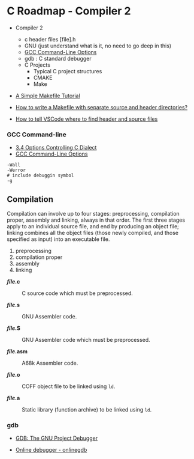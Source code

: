 C Roadmap - Compiler 2
=======================

- Compiler 2
    - c header files [file].h
    - GNU (just understand what is it, no need to go deep in this)
    - [GCC Command-Line Options](http://tigcc.ticalc.org/doc/comopts.html)
    - gdb : C standard debugger
    - C Projects
        -  Typical C project structures
        - CMAKE
        - Make

- [A Simple Makefile Tutorial](https://www.cs.colby.edu/maxwell/courses/tutorials/maketutor/)
- [How to write a Makefile with separate source and header directories?](https://stackoverflow.com/a/30602701/13903942)

- [How to tell VSCode where to find header and source files](https://stackoverflow.com/a/65133723/13903942)


### GCC Command-line

- [3.4 Options Controlling C Dialect](https://gcc.gnu.org/onlinedocs/gcc/C-Dialect-Options.html#C-Dialect-Options)
- [GCC Command-Line Options](http://tigcc.ticalc.org/doc/comopts.html)

```
-Wall 
-Werror 
# include debuggin symbol
-g 

```


Compilation
-----------

Compilation can involve up to four stages: preprocessing, compilation proper, assembly and linking, always in that order. The first three stages apply to an individual source file, and end by producing an object file; linking combines all the object files (those newly compiled, and those specified as input) into an executable file. 

1. preprocessing
2. compilation proper
3. assembly
4. linking


<dl>
<dt><p><b><i>file</i>.c</b></p></dt><dd><p>C source code which must be preprocessed.
</p></dd><dt><p><b><i>file</i>.s</b></p></dt><dd><p>GNU Assembler code.
</p></dd><dt><p><b><i>file</i>.S</b></p></dt><dd><p>GNU Assembler code which must be preprocessed.
</p></dd><dt><p><b><i>file</i>.asm</b></p></dt><dd><p>A68k Assembler code.
</p></dd><dt><p><b><i>file</i>.o</b></p></dt><dd><p>COFF object file to be linked using <code>ld</code>.
</p></dd><dt><p><b><i>file</i>.a</b></p></dt><dd><p>Static library (function archive) to be linked using <code>ld</code>.</p>
</dd></dl>


### gdb

- [GDB: The GNU Project Debugger](https://www.sourceware.org/gdb/)

- [Online debugger - onlinegdb](https://www.onlinegdb.com/)